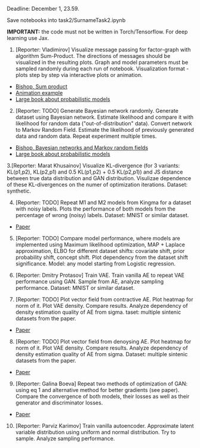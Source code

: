 Deadline: December 1, 23.59.

Save notebooks into task2/SurnameTask2.ipynb

**IMPORTANT:** the code must not be written in Torch/Tensorflow. For deep learning use Jax.


1. [Reporter: Vladimirov] Visualize message passing for factor-graph with algorithm Sum-Product. The directions of messages should be visualized in the resulting plots.  Graph and model parameters must be sampled randomly during each run of notebook. Visualization format - plots step by step via interactive plots or animation. 
* [Bishop, Sum product](http://users.isr.ist.utl.pt/~wurmd/Livros/school/Bishop%20-%20Pattern%20Recognition%20And%20Machine%20Learning%20-%20Springer%20%202006.pdf)
* [Animation example](https://jckantor.github.io/CBE30338/A.03-Animation-in-Jupyter-Notebooks.html)
* [Large book about probabilistic models](http://mcb111.org/w06/KollerFriedman.pdf)

2. [Reporter: TODO] Generate Bayesian network randomly. Generate dataset using Bayesian network. Estimate likelihood and compare it with likelihood for random data ("out-of-distribution" data). Convert network to Markov Random Field. Estimate the likelihood of previously generated data and random data. Repeat experiment multiple times.
* [Bishop, Bayesian networks and Markov random fields](http://users.isr.ist.utl.pt/~wurmd/Livros/school/Bishop%20-%20Pattern%20Recognition%20And%20Machine%20Learning%20-%20Springer%20%202006.pdf)
* [Large book about probabilistic models](http://mcb111.org/w06/KollerFriedman.pdf)

3.[Reporter: Marat Khusainov] Visualize KL-divergence (for 3 variants: KL(p1,p2), KL(p2,p1) and 0.5 KL(p1,p2) + 0.5 KL(p2,p1)) and JS distance between true data distribution and GAN distribution. Visulizae dependence of these KL-divergences on the numer of optimization iterations. Dataset: synthetic. 

4. [Reporter: TODO] Repeat M1 and M2 models from Kingma for a dataset with noisy labels. Plots the performance of both models from the percentage of wrong (noisy) labels. Dataset: MNIST or similar dataset.
* [Paper](https://proceedings.neurips.cc/paper/2014/file/d523773c6b194f37b938d340d5d02232-Paper.pdf)

5. [Reporter: TODO] Compare model performance, where models are implemented using Maximum likelihood optimization, MAP + Laplace approximation, ELBO for different dataset shifts: covariate shift, prior probability shift, concept shift. Plot dependency from the dataset shift significance. Model: any model starting from Logistic regression. 

6. [Reporter: Dmitry Protasov] Train VAE. Train vanilla AE to repeat VAE performance using GAN. Sample from AE, analyze sampling performance. Dataset: MNIST or similar dataset.

7. [Reporter: TODO] Plot vector field from contractive AE. Plot heatmap for norm of it. Plot VAE density. Compare results. Analyze dependency of density estimation quality of AE from sigma. taset: multiple sintenic datasets from the paper.
* [Paper](https://www.jmlr.org/papers/volume15/alain14a/alain14a.pdf)


8. [Reporter: TODO] Plot vector field from denoysing AE. Plot heatmap for norm of it. Plot VAE density. Compare results. Analyze dependency of density estimation quality of AE from sigma. Dataset: multiple sintenic datasets from the paper.
* [Paper](https://www.jmlr.org/papers/volume15/alain14a/alain14a.pdf)


9. [Reporter: Galina Boeva] Repeat two methods of optimization of GAN: using eq 1 and alternative method for better gradients (see paper). Compare the convergence of both models, their losses as well as their generator and discriminator losses.
* [Paper](https://arxiv.org/pdf/1406.2661.pdf)

10. [Reporter: Parviz Karimov] Train vanilla autoencoder. Approximate latent variable distribution using uniform and normal distribution. Try to sample. Analyze sampling performance.

